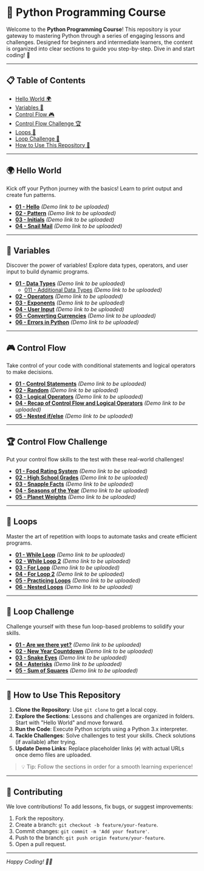 # 🌟 Python Programming Course

Welcome to the **Python Programming Course**! This repository is your gateway to mastering Python through a series of engaging lessons and challenges. Designed for beginners and intermediate learners, the content is organized into clear sections to guide you step-by-step. Dive in and start coding! 🚀

---

## 📋 Table of Contents

- [Hello World 🌍](#)
- [Variables 🧮](#)
- [Control Flow 🎮](#)
- [Control Flow Challenge 🏆](#)
- [Loops 🔄](#)
- [Loop Challenge 🎯](#)
- [How to Use This Repository 📖](#)


---

## 🌍 Hello World

Kick off your Python journey with the basics! Learn to print output and create fun patterns.

- [**01 - Hello**](#) *(Demo link to be uploaded)*
- [**02 - Pattern**](#) *(Demo link to be uploaded)*
- [**03 - Initials**](#) *(Demo link to be uploaded)*
- [**04 - Snail Mail**](#) *(Demo link to be uploaded)*

---

## 🧮 Variables

Discover the power of variables! Explore data types, operators, and user input to build dynamic programs.

- [**01 - Data Types**](#) *(Demo link to be uploaded)*
    - [011 - Additional Data Types](#) *(Demo link to be uploaded)*
- [**02 - Operators**](#) *(Demo link to be uploaded)*
- [**03 - Exponents**](#) *(Demo link to be uploaded)*
- [**04 - User Input**](#) *(Demo link to be uploaded)*
- [**05 - Converting Currencies**](#) *(Demo link to be uploaded)*
- [**06 - Errors in Python**](#) *(Demo link to be uploaded)*

---

## 🎮 Control Flow

Take control of your code with conditional statements and logical operators to make decisions.

- [**01 - Control Statements**](#) *(Demo link to be uploaded)*
- [**02 - Random**](#) *(Demo link to be uploaded)*
- [**03 - Logical Operators**](#) *(Demo link to be uploaded)*
- [**04 - Recap of Control Flow and Logical Operators**](#) *(Demo link to be uploaded)*
- [**05 - Nested if/else**](#) *(Demo link to be uploaded)*

---

## 🏆 Control Flow Challenge

Put your control flow skills to the test with these real-world challenges!

- [**01 - Food Rating System**](#) *(Demo link to be uploaded)*
- [**02 - High School Grades**](#) *(Demo link to be uploaded)*
- [**03 - Snapple Facts**](#) *(Demo link to be uploaded)*
- [**04 - Seasons of the Year**](#) *(Demo link to be uploaded)*
- [**05 - Planet Weights**](#) *(Demo link to be uploaded)*

---

## 🔄 Loops

Master the art of repetition with loops to automate tasks and create efficient programs.

- [**01 - While Loop**](#) *(Demo link to be uploaded)*
- [**02 - While Loop 2**](#) *(Demo link to be uploaded)*
- [**03 - For Loop**](#) *(Demo link to be uploaded)*
- [**04 - For Loop 2**](#) *(Demo link to be uploaded)*
- [**05 - Practicing Loops**](#) *(Demo link to be uploaded)*
- [**06 - Nested Loops**](#) *(Demo link to be uploaded)*

---

## 🎯 Loop Challenge

Challenge yourself with these fun loop-based problems to solidify your skills.

- [**01 - Are we there yet?**](#) *(Demo link to be uploaded)*
- [**02 - New Year Countdown**](#) *(Demo link to be uploaded)*
- [**03 - Snake Eyes**](#) *(Demo link to be uploaded)*
- [**04 - Asterisks**](#) *(Demo link to be uploaded)*
- [**05 - Sum of Squares**](#) *(Demo link to be uploaded)*

---

## 📖 How to Use This Repository

1. **Clone the Repository**: Use `git clone` to get a local copy.
2. **Explore the Sections**: Lessons and challenges are organized in folders. Start with "Hello World" and move forward.
3. **Run the Code**: Execute Python scripts using a Python 3.x interpreter.
4. **Tackle Challenges**: Solve challenges to test your skills. Check solutions (if available) after trying.
5. **Update Demo Links**: Replace placeholder links (`#`) with actual URLs once demo files are uploaded.

> 💡 Tip: Follow the sections in order for a smooth learning experience!
> 

---

## 🤝 Contributing

We love contributions! To add lessons, fix bugs, or suggest improvements:

1. Fork the repository.
2. Create a branch: `git checkout -b feature/your-feature`.
3. Commit changes: `git commit -m 'Add your feature'`.
4. Push to the branch: `git push origin feature/your-feature`.
5. Open a pull request.


---

*Happy Coding! 🐍✨*
